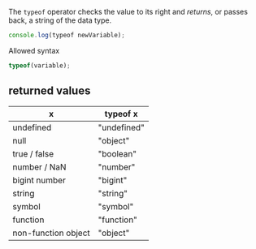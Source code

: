 The `typeof` operator checks the value to its right and _returns_, or passes back, a string of the data type.
```js
console.log(typeof newVariable);
```

Allowed syntax
```js
typeof(variable);
```

## returned values

|          x          |  typeof x   |
| ------------------- | ----------- |
| undefined           | "undefined" |
| null                | "object"    |
| true / false        | "boolean"   |
| number / NaN        | "number"    |
| bigint number       | "bigint"    |
| string              | "string"    |
| symbol              | "symbol"    |
| function            | "function"  |
| non-function object | "object"    |